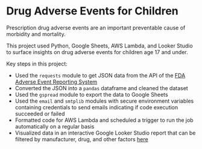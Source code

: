 # Drug Adverse Events for Children

Prescription drug adverse events are an important preventable cause of morbidity and mortality.

This project used Python, Google Sheets, AWS Lambda, and Looker Studio to surface insights on drug adverse events for children age 17 and under.

Key steps in this project:
- Used the `requests` module to get JSON data from the API of the [FDA Adverse Event Reporting System](https://open.fda.gov/apis/drug/event/)
- Converted the JSON into a `pandas` dataframe and cleaned the dataset
- Used the `gspread` module to export the data to Google Sheets
- Used the `email` and `smtplib` modules with secure environment variables containing credentials to send emails indicating if code execution succeeded or failed
- Formatted code for AWS Lambda and scheduled a trigger to run the job automatically on a regular basis
- Visualized data in an interactive Google Looker Studio report that can be filtered by manufacturer, drug, and other factors [here](https://lookerstudio.google.com/s/qeUgRiD7eLo)